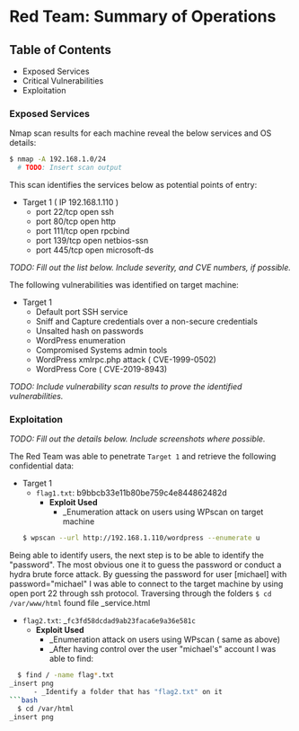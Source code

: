 # Red Team: Summary of Operations

## Table of Contents
- Exposed Services
- Critical Vulnerabilities
- Exploitation

### Exposed Services

Nmap scan results for each machine reveal the below services and OS details:

```bash
$ nmap -A 192.168.1.0/24
  # TODO: Insert scan output
```

This scan identifies the services below as potential points of entry:
- Target 1 ( IP 192.168.1.110 )
  - port 22/tcp   open   ssh
  - port 80/tcp   open   http
  - port 111/tcp  open   rpcbind
  - port 139/tcp  open   netbios-ssn
  - port 445/tcp  open   microsoft-ds

_TODO: Fill out the list below. Include severity, and CVE numbers, if possible._

The following vulnerabilities was identified on target machine:
- Target 1
  - Default port SSH service
  - Sniff and Capture credentials over a non-secure credentials
  - Unsalted hash on passwords
  - WordPress enumeration
  - Compromised Systems admin tools 
  - WordPress xmlrpc.php attack ( CVE-1999-0502)
  - WordPress Core ( CVE-2019-8943)

_TODO: Include vulnerability scan results to prove the identified vulnerabilities._

### Exploitation
_TODO: Fill out the details below. Include screenshots where possible._

The Red Team was able to penetrate `Target 1` and retrieve the following confidential data:
- Target 1
  - `flag1.txt`: b9bbcb33e11b80be759c4e844862482d
    - **Exploit Used**
      - _Enumeration attack on users using WPscan on target machine 
  ```bash
  $ wpscan --url http://192.168.1.110/wordpress --enumerate u  
  
Being able to identify users, the next step is to be able to identify the "password". The most obvious one it to guess the password or conduct a hydra brute force attack.
By guessing the password for user [michael] with password="michael" I was able to connect to the target machine by using open port 22 through ssh protocol.
Traversing through the folders `$ cd /var/www/html` found file _service.html
         
  - `flag2.txt`: _`fc3fd58dcdad9ab23faca6e9a36e581c` 
    - **Exploit Used**
      - _Enumeration attack on users using WPscan ( same as above)
      - _After having control over the user "michael's" account I was able to find:
```bash
  $ find / -name flag*.txt
_insert png
      - _Identify a folder that has "flag2.txt" on it
```bash
  $ cd /var/html
_insert png

